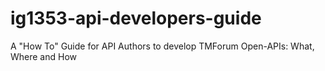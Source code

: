 # ig1353-api-developers-guide
A "How To" Guide for API Authors to develop TMForum Open-APIs: What, Where and How
